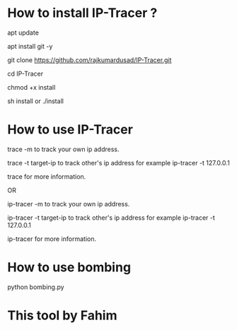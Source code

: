 # How to install IP-Tracer ?
apt update

apt install git -y

git clone https://github.com/rajkumardusad/IP-Tracer.git

cd IP-Tracer

chmod +x install

sh install or ./install

# How to use IP-Tracer
trace -m to track your own ip address.

trace -t target-ip to track other's ip address for example ip-tracer -t 127.0.0.1

trace for more information.

OR

ip-tracer -m to track your own ip address.

ip-tracer -t target-ip to track other's ip address for example ip-tracer -t 127.0.0.1

ip-tracer for more information.
# How to use bombing
python bombing.py

# This tool by Fahim

